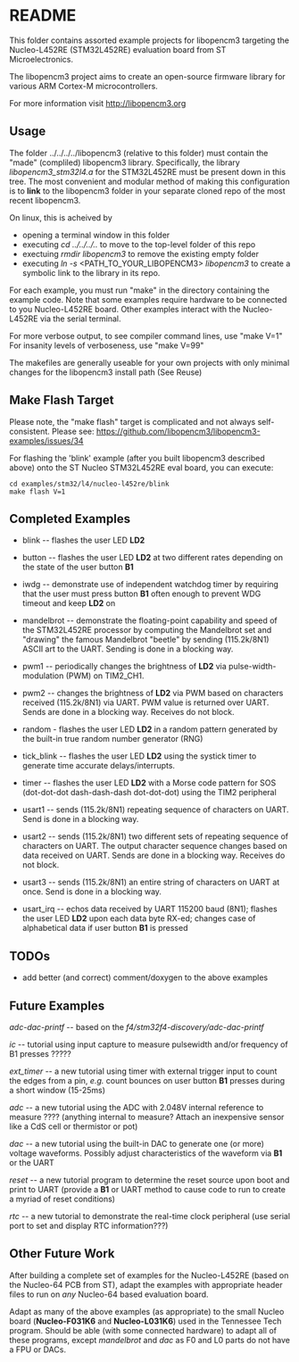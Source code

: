 # README

This folder contains assorted example projects for libopencm3 targeting
the Nucleo-L452RE (STM32L452RE) evaluation board from ST Microelectronics.

The libopencm3 project aims to create an open-source firmware library for
various ARM Cortex-M microcontrollers.

For more information visit http://libopencm3.org


## Usage

The folder ../../../../libopencm3 (relative to this folder) must
contain the "made" (compliled) libopencm3 library.  Specifically,
the library *libopencm3_stm32l4.a* for the STM32L452RE
must be present down in this tree.  The most
convenient and modular method of making this configuration is
to **link** to the libopencm3 folder in your separate cloned
repo of the most recent libopencm3.

On linux, this is acheived by

  * opening a terminal window in this folder
  * executing *cd ../../../..* to move to the top-level folder
    of this repo
  * exectuing *rmdir libopencm3* to remove the existing empty folder
  * executing *ln -s* <PATH_TO_YOUR_LIBOPENCM3> *libopencm3* to create
    a symbolic link to the library in its repo.

For each example, you must run "make" in the directory containing
the example code.  Note that some examples require hardware to be
connected to you Nucleo-L452RE board.  Other examples interact with
the Nucleo-L452RE via the serial terminal.

For more verbose output, to see compiler command lines, use "make V=1"
For insanity levels of verboseness, use "make V=99"

The makefiles are generally useable for your own projects with
only minimal changes for the libopencm3 install path (See Reuse)

## Make Flash Target

Please note, the "make flash" target is complicated and
not always self-consistent.
Please see: https://github.com/libopencm3/libopencm3-examples/issues/34

For flashing the 'blink' example (after you built libopencm3 described
above) onto the ST Nucleo STM32L452RE eval board, you can execute:

    cd examples/stm32/l4/nucleo-l452re/blink
    make flash V=1

## Completed Examples

  * blink -- flashes the user LED **LD2**

  * button -- flashes the user LED **LD2** at two
    different rates depending on the state of the user
    button **B1**
    
  * iwdg -- demonstrate use of independent watchdog timer by
    requiring that the user must press button **B1** often enough
    to prevent WDG timeout and keep **LD2** on

  * mandelbrot -- demonstrate the floating-point capability and speed
    of the STM32L452RE processor by computing the Mandelbrot set
    and "drawing" the famous Mandelbrot "beetle" by sending
    (115.2k/8N1) ASCII art to the UART.
    Sending is done in a blocking way.

  * pwm1 -- periodically changes the brightness of **LD2**
    via pulse-width-modulation (PWM) on TIM2_CH1.

  * pwm2 -- changes the brightness of **LD2** via PWM
    based on characters received (115.2k/8N1) via UART.
    PWM value is returned over UART.
	Sends are done in a blocking way.
    Receives do not block.
    
  * random - flashes the user LED **LD2** in a random pattern
    generated by the built-in true random number generator (RNG)
    
  * tick_blink -- flashes the user LED **LD2** using
    the systick timer to generate time accurate delays/interrupts.

  * timer -- flashes the user LED **LD2** with a Morse code
    pattern for SOS (dot-dot-dot dash-dash-dash dot-dot-dot)
    using the TIM2 peripheral

  * usart1 -- sends (115.2k/8N1) repeating sequence of characters
    on UART.  Send is done in a blocking way.

  * usart2 -- sends (115.2k/8N1) two different sets of
    repeating sequence of characters on UART.
    The output character sequence changes based on data
    received on UART. Sends are done in a blocking way.
    Receives do not block.
    
  * usart3 -- sends (115.2k/8N1) an entire string of
    characters on UART at once. Send is done in a blocking way.

  * usart_irq -- echos data received by UART 115200 baud (8N1);
    flashes the user LED **LD2** upon each data byte RX-ed;
    changes case of alphabetical data if user button **B1** is pressed

## TODOs

  * add better (and correct) comment/doxygen to the above examples


## Future Examples

*adc-dac-printf* -- based on the *f4/stm32f4-discovery/adc-dac-printf*

*ic* -- tutorial using input capture to measure
pulsewidth and/or frequency of B1 presses ?????

*ext_timer* -- a new tutorial using timer with external trigger input
to count the edges from a pin, *e.g.* count bounces on user
button **B1** presses during a short window (15-25ms)

*adc* -- a new tutorial using the ADC with 2.048V internal reference
to measure ???? (anything internal to measure? Attach an inexpensive
sensor like a CdS cell or thermistor or pot)

*dac* -- a new tutorial using the built-in DAC to generate one (or
more) voltage waveforms.  Possibly adjust characteristics of the
waveform via **B1** or the UART

*reset* -- a new tutorial program to determine the reset source upon boot and
print to UART (provide a **B1** or UART method to cause code to run
to create a myriad of reset conditions)

*rtc* -- a new tutorial to demonstrate the real-time clock peripheral
(use serial port to set and display RTC information???)

## Other Future Work

After building a complete set of examples for the Nucleo-L452RE
(based on the Nucleo-64 PCB from ST), adapt the examples with
appropriate header files to run on *any* Nucleo-64 based evaluation
board.

Adapt as many of the above examples (as appropriate) to the small
Nucleo board (**Nucleo-F031K6** and **Nucleo-L031K6**) used in the
Tennessee Tech program.  Should be able (with some connected
hardware) to adapt all of these programs, except *mandelbrot* and 
*dac* as F0 and L0 parts do not have a FPU or DACs.

